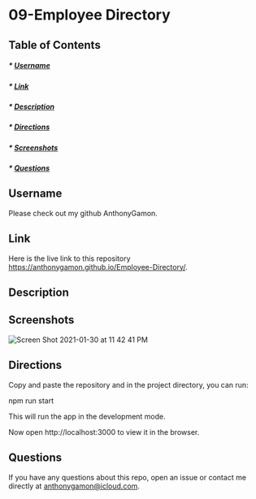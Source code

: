 # 09-Employee Directory

## Table of Contents
##### * [Username](#username)
##### * [Link](#link)
##### * [Description](#description)
##### * [Directions](#directions)
##### * [Screenshots](#screenshots)
##### * [Questions](#questions)

## Username
Please check out my github AnthonyGamon.

## Link
Here is the live link to this repository https://anthonygamon.github.io/Employee-Directory/.

## Description


## Screenshots
![Screen Shot 2021-01-30 at 11 42 41 PM](https://user-images.githubusercontent.com/68041150/106375785-e11b5680-6354-11eb-9669-ec6a666cb593.png)

## Directions
Copy and paste the repository and in the project directory, you can run:

npm run start

This will run the app in the development mode.

Now open http://localhost:3000 to view it in the browser.

## Questions
If you have any questions about this repo, open an issue or contact me directly at anthonygamon@icloud.com. 
